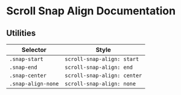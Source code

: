 # Scroll Snap Align Documentation

## Utilities

| Selector           | Style                       |
| ------------------ | --------------------------- |
| `.snap-start`      | `scroll-snap-align: start`  |
| `.snap-end`        | `scroll-snap-align: end`    |
| `.snap-center`     | `scroll-snap-align: center` |
| `.snap-align-none` | `scroll-snap-align: none`   |
